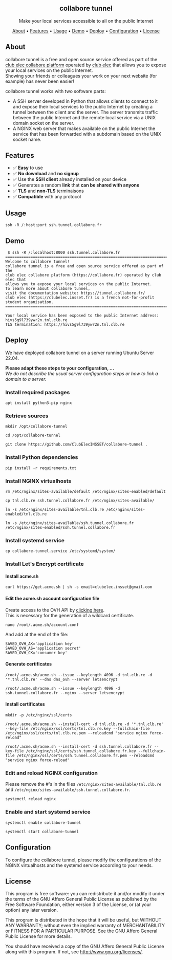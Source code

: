 
<h2 align="center">collabore tunnel</h2>
<p align="center">Make your local services accessible to all on the public Internet</p>
<p align="center">
    <a href="#about">About</a> •
    <a href="#features">Features</a> •
    <a href="#usage">Usage</a> •
    <a href="#demo">Demo</a> •
    <a href="#deploy">Deploy</a> •
    <a href="#configuration">Configuration</a> •
    <a href="#license">License</a>
</p>

## About

collabore tunnel is a free and open source service offered as part of the [club elec collabore platform](https://collabore.fr) operated by [club elec](https://clubelec.insset.fr) that allows you to expose your local services on the public Internet.  
Showing your friends or colleagues your work on your next website (for example) has never been easier!

collabore tunnel works with two software parts:

- A SSH server developed in Python that allows clients to connect to it and expose their local services to the public Internet by creating a tunnel between the client and the server. The server transmits traffic between the public Internet and the remote local service via a UNIX domain socket on the server.
- A NGINX web server that makes available on the public Internet the service that has been forwarded with a subdomain based on the UNIX socket name.

## Features

- ✅ **Easy** to use
- ✅ **No download** and **no signup**
- ✅ Use the **SSH client** already installed on your device
- ✅ Generates a random **link** that **can be shared with anyone**
- ✅ **TLS** and **non-TLS** terminaisons
- ✅ **Compatible** with any protocol

## Usage

```
ssh -R /:host:port ssh.tunnel.collabore.fr
```

## Demo

```
 $ ssh -R /:localhost:8000 ssh.tunnel.collabore.fr
===============================================================================
Welcome to collabore tunnel!
collabore tunnel is a free and open source service offered as part of the
club elec collabore platform (https://collabore.fr) operated by club elec that
allows you to expose your local services on the public Internet.
To learn more about collabore tunnel,
visit the documentation website: https://tunnel.collabore.fr/
club elec (https://clubelec.insset.fr) is a french not-for-profit
student organisation.
===============================================================================

Your local service has been exposed to the public Internet address: hivs5g9l739ywr2n.tnl.clb.re
TLS termination: https://hivs5g9l739ywr2n.tnl.clb.re
```

## Deploy

We have deployed collabore tunnel on a server running Ubuntu Server 22.04.

**Please adapt these steps to your configuration, ...**  
*We do not describe the usual server configuration steps or how to link a domain to a server.*

### Install required packages

```
apt install python3-pip nginx
```

### Retrieve sources

```
mkdir /opt/collabore-tunnel
```

```
cd /opt/collabore-tunnel
```

```
git clone https://github.com/ClubElecINSSET/collabore-tunnel .
```

### Install Python dependencies

```
pip install -r requirements.txt
```

### Install NGINX virtualhosts

```
rm /etc/nginx/sites-available/default /etc/nginx/sites-enabled/default
```

```
cp tnl.clb.re ssh.tunnel.collabore.fr /etc/nginx/sites-available/
```

```
ln -s /etc/nginx/sites-available/tnl.clb.re /etc/nginx/sites-enabled/tnl.clb.re
```

```
ln -s /etc/nginx/sites-available/ssh.tunnel.collabore.fr /etc/nginx/sites-enabled/ssh.tunnel.collabore.fr
```

### Install systemd service

```
cp collabore-tunnel.service /etc/systemd/system/
```

### Install Let's Encrypt certificate

#### Install acme.sh

```
curl https://get.acme.sh | sh -s email=clubelec.insset@gmail.com
```

#### Edit the acme.sh account configuration file

Create access to the OVH API by [clicking here](https://api.ovh.com/createToken/?GET=/domain/zone/clb.re/*&POST=/domain/zone/clb.re/*&PUT=/domain/zone/clb.re/*&GET=/domain/zone/clb.re&DELETE=/domain/zone/clb.re/record/*).  
This is necessary for the generation of a wildcard certificate.

```
nano /root/.acme.sh/account.conf 
```

And add at the end of the file:

```
SAVED_OVH_AK='application key'
SAVED_OVH_AS='application secret'
SAVED_OVH_CK='consumer key'
```

#### Generate certificates

```
/root/.acme.sh/acme.sh --issue --keylength 4096 -d tnl.clb.re -d '*.tnl.clb.re' --dns dns_ovh --server letsencrypt
```

```
/root/.acme.sh/acme.sh --issue --keylength 4096 -d ssh.tunnel.collabore.fr --nginx --server letsencrypt
```

#### Install certificates

```
mkdir -p /etc/nginx/ssl/certs
```

```
/root/.acme.sh/acme.sh --install-cert -d tnl.clb.re -d '*.tnl.clb.re' --key-file /etc/nginx/ssl/certs/tnl.clb.re.key --fullchain-file /etc/nginx/ssl/certs/tnl.clb.re.pem --reloadcmd "service nginx force-reload"
```

```
/root/.acme.sh/acme.sh --install-cert -d ssh.tunnel.collabore.fr --key-file /etc/nginx/ssl/certs/ssh.tunnel.collabore.fr.key --fullchain-file /etc/nginx/ssl/certs/ssh.tunnel.collabore.fr.pem --reloadcmd "service nginx force-reload"
```

### Edit and reload NGINX configuration

Please remove the #'s in the files `/etc/nginx/sites-available/tnl.clb.re` and `/etc/nginx/sites-available/ssh.tunnel.collabore.fr`.

```
systemctl reload nginx
```

### Enable and start systemd service

```
systemctl enable collabore-tunnel
```

```
systemctl start collabore-tunnel
```

## Configuration

To configure the collabore tunnel, please modify the configurations of the NGINX virtualhosts and the systemd service according to your needs.

## License

This program is free software: you can redistribute it and/or modify it under the terms of the GNU Affero General Public License as published by the Free Software Foundation, either version 3 of the License, or (at your option) any later version.

This program is distributed in the hope that it will be useful, but WITHOUT ANY WARRANTY; without even the implied warranty of MERCHANTABILITY or FITNESS FOR A PARTICULAR PURPOSE. See the GNU Affero General Public License for more details.

You should have received a copy of the GNU Affero General Public License along with this program. If not, see http://www.gnu.org/licenses/.